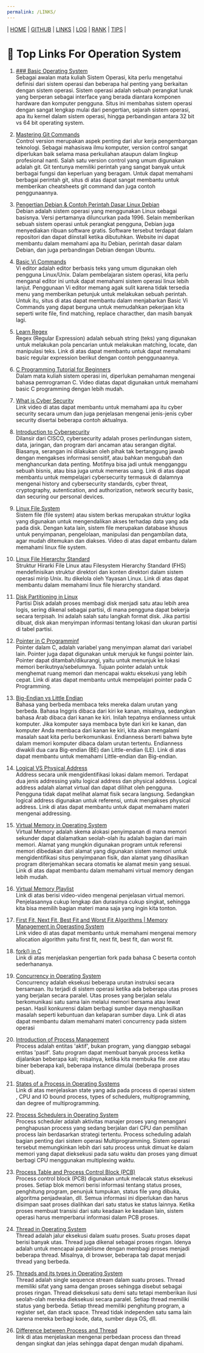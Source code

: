 ```yaml
---
permalink: /LINKS/
---
```


| [HOME](https://ardanisar.github.io/os212/) | [GITHUB](https://github.com/ardanisar/os212) |  [LINKS](https://ardanisar.github.io/os212/LINKS/) | [LOG](https://ardanisar.github.io/os212/TXT/mylog.txt) |  [RANK](https://ardanisar.github.io/os212/TXT/myrank.txt) | [TIPS](https://ardanisar.github.io/os212/TIPS/) |

# 📌 Top Links For Operation System

1. [### Basic Operating System](https://www.guru99.com/operating-system-tutorial.html) <br>
Sebagai awalan mata kuliah Sistem Operasi, kita perlu mengetahui definisi dari sistem operasi dan beberapa hal penting yang berkaitan dengan sistem operasi. Sistem operasi adalah sebuah perangkat lunak yang berperan sebagai interface yang berada diantara komponen hardware dan komputer pengguna. Situs ini membahas sistem operasi dengan sangat lengkap mulai dari pengertian, sejarah sistem operasi, apa itu kernel dalam sistem operasi, hingga perbandingan antara 32 bit vs 64 bit operating system.

2. [Mastering Git Commands](https://towardsdatascience.com/mastering-git-commands-the-logic-behind-git-ad3fbcc6fb33) <br>
Control version merupakan aspek penting dari alur kerja pengembangan teknologi. Sebagai mahasiswa ilmu komputer, version control sangat diperlukan baik selama masa perkuliahan ataupun dalam lingkup profesional nanti. Salah satu version control yang umum digunakan adalah git. Git tentunya memiliki perintah yang sangat banyak untuk berbagai fungsi dan keperluan yang beragam. Untuk dapat memahami berbagai perintah git, situs di atas dapat sangat membantu untuk memberikan cheatsheets git command dan juga contoh penggunaannya. 

3. [Pengertian Debian & Contoh Perintah Dasar Linux Debian](https://qwords.com/blog/debian-adalah/)<br>
Debian adalah sistem operasi yang menggunakan Linux sebagai basisnya. Versi pertamanya diluncurkan pada 1996. Selain memberikan sebuah sistem operasi untuk perangkat pengguna, Debian juga menyediakan ribuan software gratis. Software tersebut terdapat dalam repositori dan dapat diinstall ketika dibutuhkan. Website ini dapat membantu dalam memahami apa itu Debian, perintah dasar dalam Debian, dan juga perbandingan Debian dengan Ubuntu.

4. [Basic Vi Commands](https://kb.iu.edu/d/afdc)<br>
Vi editor adalah editor berbasis teks yang umum digunakan oleh pengguna Linux/Unix. Dalam pembelajaran sistem operasi, kita perlu menganal editor ini untuk dapat memahami sistem operasi linux lebih lanjut. Penggunaan Vi editor memang agak sulit karena tidak tersedia menu yang memberikan petunjuk untuk melakukan sebuah perintah. Untuk itu, situs di atas dapat membantu dalam menjabarkan Basic Vi Commands yang dapat berguna untuk memudahkan pekerjaan kita seperti write file, find matching, replace characther, dan masih banyak lagi. 

5. [Learn Regex](https://github.com/dwyl/learn-regex) <br>
Regex (Regular Expression) adalah sebuah string (teks) yang digunakan untuk melakukan pola pencarian untuk melakukan matching, locate, dan manipulasi teks. Link di atas dapat membantu untuk dapat memahami basic regular expression berikut dengan contoh penggunaannya.

6. [C Programming Tutorial for Beginners](https://youtu.be/KJgsSFOSQv0) <br>
Dalam mata kuliah sistem operasi ini, diperlukan pemahaman mengenai bahasa pemrograman C. Video diatas dapat digunakan untuk memahami basic C programming dengan lebih mudah.

7. [What is Cyber Security](https://youtu.be/inWWhr5tnEA) <br>
Link video di atas dapat membantu untuk memahami apa itu cyber security secara umum dan juga penjelasan mengenai jenis-jenis cyber security disertai beberapa contoh aktualnya. 

8. [Introduction to Cybersecurity](https://www.codecademy.com/learn/introduction-to-cybersecurity) <br>
Dilansir dari CISCO, cybersecurity adalah proses perlindungan sistem, data, jaringan, dan program dari ancaman atau serangan digital. Biasanya, serangan ini dilakukan oleh pihak tak bertanggung jawab dengan mengakses informasi sensitif, atau bahkan mengubah dan menghancurkan data penting. Motifnya bisa jadi untuk mengganggu sebuah bisnis, atau bisa juga untuk memeras uang. Link di atas dapat membantu untuk mempelajari cybersecurity termasuk di dalamnya mengenai history and cybersecurity standards, cyber threat, cryptography, autentication, and authorization, network security basic, dan securing our personal devices.

9. [Linux File System](https://youtu.be/HbgzrKJvDRw) <br>
Sistem file (file system) atau sistem berkas merupakan struktur logika yang digunakan untuk mengendalikan akses terhadap data yang ada pada disk. Dengan kata lain, sistem file merupakan database khusus untuk penyimpanan, pengelolaan, manipulasi dan pengambilan data, agar mudah ditemukan dan diakses. Video di atas dapat embantu dalam memahami linux file system.

10. [Linux File Hierarchy Standard](https://www.geeksforgeeks.org/linux-file-hierarchy-structure/) <br>
Struktur Hirarki File Linux atau Filesystem Hierarchy Standard (FHS) mendefinisikan struktur direktori dan konten direktori dalam sistem operasi mirip Unix. Itu dikelola oleh Yayasan Linux. Link di atas dapat membantu dalam memahami linux file hierarchy standard.

11. [Disk Partitioning in Linux](https://www.geeksforgeeks.org/disk-partitioning-in-linux/) <br>
Partisi Disk adalah proses membagi disk menjadi satu atau lebih area logis, sering dikenal sebagai partisi, di mana pengguna dapat bekerja secara terpisah. Ini adalah salah satu langkah format disk. Jika partisi dibuat, disk akan menyimpan informasi tentang lokasi dan ukuran partisi di tabel partisi. 

12. [Pointer in C Programminf](https://www.guru99.com/c-pointers.html) <br>
Pointer dalam C, adalah variabel yang menyimpan alamat dari variabel lain. Pointer juga dapat digunakan untuk merujuk ke fungsi pointer lain. Pointer dapat ditambah/dikurangi, yaitu untuk menunjuk ke lokasi memori berikutnya/sebelumnya. Tujuan pointer adalah untuk menghemat ruang memori dan mencapai waktu eksekusi yang lebih cepat. Link di atas dapat membantu untuk mempelajari pointer pada C Programming.

13. [Big-Endian vs Little Endian](https://www.freecodecamp.org/news/what-is-endianness-big-endian-vs-little-endian/) <br>
Bahasa yang berbeda membaca teks mereka dalam urutan yang berbeda. Bahasa Inggris dibaca dari kiri ke kanan, misalnya, sedangkan bahasa Arab dibaca dari kanan ke kiri. Inilah tepatnya endianness untuk komputer. Jika komputer saya membaca byte dari kiri ke kanan, dan komputer Anda membaca dari kanan ke kiri, kita akan mengalami masalah saat kita perlu berkomunikasi. Endianness berarti bahwa byte dalam memori komputer dibaca dalam urutan tertentu. Endianness diwakili dua cara Big-endian (BE) dan Little-endian (LE). Link di atas dapat membantu untuk memahami Little-endian dan Big-endian.

14. [Logical VS Physical Address](https://techdifferences.com/difference-between-logical-and-physical-address.html) <br>
Address secara unik mengidentifikasi lokasi dalam memori. Terdapat dua jenis addressing yaitu logical address dan physical address. Logical address adalah alamat virtual dan dapat dilihat oleh pengguna. Pengguna tidak dapat melihat alamat fisik secara langsung. Sedangkan logical address digunakan untuk referensi, untuk mengakses physical address. Link di atas dapat membantu untuk dapat memahami materi mengenai addressing.

15. [Virtual Memory in Operating System](https://www.geeksforgeeks.org/virtual-memory-in-operating-system/) <br> Virtual Memory adalah skema alokasi penyimpanan di mana memori sekunder dapat dialamatkan seolah-olah itu adalah bagian dari main memori. Alamat yang mungkin digunakan program untuk referensi memori dibedakan dari alamat yang digunakan sistem memori untuk mengidentifikasi situs penyimpanan fisik, dan alamat yang dihasilkan program diterjemahkan secara otomatis ke alamat mesin yang sesuai. Link di atas dapat membantu dalam memahami virtual memory dengan lebih mudah.

16. [Virtual Memory Playlist](https://youtu.be/qcBIvnQt0Bw) <br>
Link di atas berisi video-video mengenai penjelasan virtual memori. Penjelasannya cukup lengkap dan durasinya cukup singkat, sehingga kita bisa memilih bagian materi mana saja yang ingin kita tonton.

17. [First Fit, Next Fit, Best Fit and Worst Fit Algorithms | Memory Management in Operasting System](https://youtu.be/fz9v-SZt3cQ) <br>
Link video di atas dapat membantu untuk memahami mengenai memory allocation algorithm yaitu first fit, next fit, best fit, dan worst fit. 

18. [fork() in C](https://www.geeksforgeeks.org/fork-system-call/) <br>
Link di atas menjelaskan pengertian fork pada bahasa C beserta contoh sederhananya.

19. [Concurrency in Operating System](https://www.geeksforgeeks.org/concurrency-in-operating-system/) <br>
Concurrency adalah eksekusi beberapa urutan instruksi secara bersamaan. Itu terjadi di sistem operasi ketika ada beberapa utas proses yang berjalan secara paralel. Utas proses yang berjalan selalu berkomunikasi satu sama lain melalui memori bersama atau lewat pesan. Hasil konkurensi dalam berbagi sumber daya menghasilkan masalah seperti kebuntuan dan kelaparan sumber daya. Link di atas dapat membantu dalam memahami materi concurrency pada sistem operasi

20. [Introduction of Process Management](https://www.geeksforgeeks.org/introduction-of-process-management/?ref=lbp) <br>
Process adalah entitas 'aktif', bukan program, yang dianggap sebagai entitas 'pasif'. Satu program dapat membuat banyak process ketika dijalankan beberapa kali; misalnya, ketika kita membuka file .exe atau biner beberapa kali, beberapa instance dimulai (beberapa proses dibuat).

21. [States of a Process in Operating Systems](https://www.geeksforgeeks.org/states-of-a-process-in-operating-systems/?ref=lbp) <br>
Link di atas menjelaskan state yang ada pada process di operasi sistem , CPU and IO bound process, types of schedulers, multiprogramming, dan degree of multiprogramming.

23. [Process Schedulers in Operating System](https://www.geeksforgeeks.org/process-schedulers-in-operating-system/?ref=lbp) <br>
Process scheduler adalah aktivitas manajer proses yang menangani penghapusan process yang sedang berjalan dari CPU dan pemilihan process lain berdasarkan strategi tertentu. Process scheduling adalah bagian penting dari sistem operasi Multiprogramming. Sistem operasi tersebut memungkinkan lebih dari satu process untuk dimuat ke dalam memori yang dapat dieksekusi pada satu waktu dan proses yang dimuat berbagi CPU menggunakan multiplexing waktu.

25. [Process Table and Process Control Block (PCB)](geeksforgeeks.org/process-table-and-process-control-block-pcb/?ref=lbp) <br>
Process control block (PCB) digunakan untuk melacak status eksekusi proses. Setiap blok memori berisi informasi tentang status proses, penghitung program, penunjuk tumpukan, status file yang dibuka, algoritma penjadwalan, dll. Semua informasi ini diperlukan dan harus disimpan saat proses dialihkan dari satu status ke status lainnya. Ketika proses membuat transisi dari satu keadaan ke keadaan lain, sistem operasi harus memperbarui informasi dalam PCB proses.

25. [Thread in Operating System](https://www.geeksforgeeks.org/thread-in-operating-system/?ref=lbp) <br>
Thread adalah jalur eksekusi dalam suatu proses. Suatu proses dapat berisi banyak utas. Thread juga dikenal sebagai proses ringan. Idenya adalah untuk mencapai paralelisme dengan membagi proses menjadi beberapa thread. Misalnya, di browser, beberapa tab dapat menjadi thread yang berbeda. 

26. [Threads and its types in Operating System](https://www.geeksforgeeks.org/threads-and-its-types-in-operating-system/?ref=lbp) <br>
Thread adalah single sequence stream dalam suatu proses. Thread memiliki sifat yang sama dengan proses sehingga disebut sebagai proses ringan. Thread dieksekusi satu demi satu tetapi memberikan ilusi seolah-olah mereka dieksekusi secara paralel. Setiap thread memiliki status yang berbeda. Setiap thread memiliki penghitung program, a register set, dan stack space. Thread tidak independen satu sama lain karena mereka berbagi kode, data, sumber daya OS, dll.

27. [Difference between Process and Thread](https://www.geeksforgeeks.org/difference-between-process-and-thread/?ref=lbp) <br>
link di atas menjelaskan mengenai perbedaan process dan thread dengan singkat dan jelas sehingga dapat dengan mudah dipahami.



